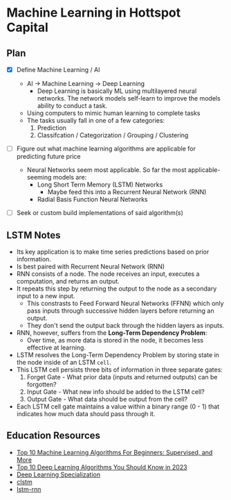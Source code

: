 # Machine Learning in Hottspot Capital

## Plan
-[x] Define Machine Learning / AI
  * AI -> Machine Learning -> Deep Learning
    * Deep Learning is basically ML using multilayered neural networks. The
      network models self-learn to improve the models ability to conduct a
      task.
  * Using computers to mimic human learning to complete tasks
  * The tasks usually fall in one of a few categories:
    1. Prediction
    2. Classifcation / Categorization / Grouping / Clustering

-[ ] Figure out what machine learning algorithms are applicable for predicting
future price
  * Neural Networks seem most applicable. So far the most applicable-seeming
    models are:
    * Long Short Term Memory (LSTM) Networks
      * Maybe feed this into a Recurrent Neural Network (RNN)
    * Radial Basis Function Neural Networks

-[ ] Seek or custom build implementations of said algorithm(s)

## LSTM Notes
* Its key application is to make time series predictions based on prior information.
* Is best paired with Recurrent Neural Network (RNN)
* RNN consists of a node. The node receives an input, executes a computation,
  and returns an output.
* It repeats this step by returning the output to the node as a secondary input
  to a new input.
  * This constrasts to Feed Forward Neural Networks (FFNN) which only pass
    inputs through successive hidden layers before returning an output.
  * They don't send the output back through the hidden layers as inputs.
* RNN, however, suffers from the **Long-Term Dependency Problem**:
  * Over time, as more data is stored in the node, it becomes less effective at
    learning.
* LSTM resolves the Long-Term Dependency Problem by storing state in the node
  inside of an LSTM `cell`.
* This LSTM cell persists three bits of information in three separate gates:
  1. Forget Gate - What prior data (inputs and returned outputs) can be forgotten?
  2. Input  Gate - What new info should be added to the LSTM cell?
  3. Output Gate - What data should be output from the cell?
* Each LSTM cell gate maintains a value within a binary range (0 - 1) that
  indicates how much data should pass through it.

## Education Resources
* [Top 10 Machine Learning Algorithms For Beginners: Supervised, and
  More](https://www.simplilearn.com/10-algorithms-machine-learning-engineers-need-to-know-article)
* [Top 10 Deep Learning Algorithms You Should Know in
  2023](https://www.simplilearn.com/tutorials/deep-learning-tutorial/deep-learning-algorithm)
* [Deep Learning Specialization](https://bit.ly/443s7DE)
* [clstm](https://github.com/tmbdev/clstm)
* [lstm-rnn](https://github.com/lephong/lstm-rnn)
